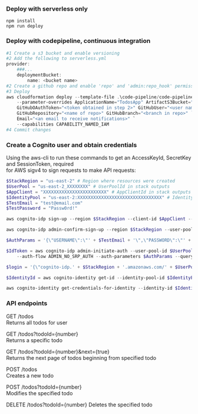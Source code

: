 ### Deploy with serverless only

```
npm install
npm run deploy
```

### Deploy with codepipeline, continuous integration

``` powershell
#1 Create a s3 bucket and enable versioning
#2 Add the following to serverless.yml
provider:
    ###...
    deploymentBucket:
        name: <bucket name>
#2 Create a github repo and enable 'repo' and 'admin:repo_hook' permissions here https://github.com/settings/tokens
#3 Deploy
aws cloudformation deploy --template-file .\code-pipeline/code-pipeline.yml --stack-name TodosAppPipeline `  
    --parameter-overrides ApplicationName="TodosApp" ArtifactS3Bucket="<bucket name created in step 1>" `  
    GitHubOAuthToken="<token obtained in step 2>" GitHubUser="<user name of github repo owner>" `  
    GitHubRepository="<name of repo>" GitHubBranch="<branch in repo>" `  
    Email="<an email to receive notifications>" `
    --capabilities CAPABILITY_NAMED_IAM
#4 Commit changes
```

### Create a Cognito user and obtain credentials

Using the aws-cli to run these commands to get an AccessKeyId, SecretKey and SessionToken, required  
for AWS sigv4 to sign requests to make API requests:

``` powershell
$StackRegion = "us-east-2" # Region where resources were created
$UserPool = "us-east-2_XXXXXXXX" # UserPoolId in stack outputs
$AppClient = "XXXXXXXXXXXXXXXXXXXXXXXX" # AppClientId in stack outputs
$IdentityPool = "us-east-2:XXXXXXXXXXXXXXXXXXXXXXXXXXXXXXXX" # IdentityPoolId in stack outputs
$TestEmail = "test@email.com"
$TestPassword = "Passw0rd!"

aws cognito-idp sign-up --region $StackRegion --client-id $AppClient --username $TestEmail --password $TestPassword

aws cognito-idp admin-confirm-sign-up --region $StackRegion --user-pool-id $UserPool --username $TestEmail

$AuthParams = '{\"USERNAME\":\"' + $TestEmail + '\",\"PASSWORD\":\"' + $TestPassword + '\"}'

$IdToken = aws cognito-idp admin-initiate-auth --user-pool-id $UserPool --client-id $AppClient `
    --auth-flow ADMIN_NO_SRP_AUTH --auth-parameters $AuthParams --query "AuthenticationResult.IdToken"

$login = '{\"cognito-idp.' + $StackRegion + '.amazonaws.com/' + $UserPool + '\":\"' + $IdToken + '\"}'

$IdentityId = aws cognito-identity get-id --identity-pool-id $IdentityPool --logins $login --query "IdentityId"

aws cognito-identity get-credentials-for-identity --identity-id $IdentityId  --logins $login
```

### API endpoints
  
GET /todos  
Returns all todos for user 
   
GET /todos?todoId={number}  
Returns a specific todo 
   
GET /todos?todoId={number}&next={true}  
Returns the next page of todos beginning from specified todo  
  
POST /todos  
Creates a new todo 
   
POST /todos?todoId={number}  
Modifies the specified todo  
  
DELETE /todos?todoId={number} Deletes the specified todo  